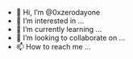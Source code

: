 - 👋 Hi, I’m @0xzerodayone
- 👀 I’m interested in ...
- 🌱 I’m currently learning ...
- 💞️ I’m looking to collaborate on ...
- 📫 How to reach me ...

<!---
0xzerodayone/0xzerodayone is a ✨ special ✨ repository because its `README.md` (this file) appears on your GitHub profile.
You can click the Preview link to take a look at your changes.
--->
